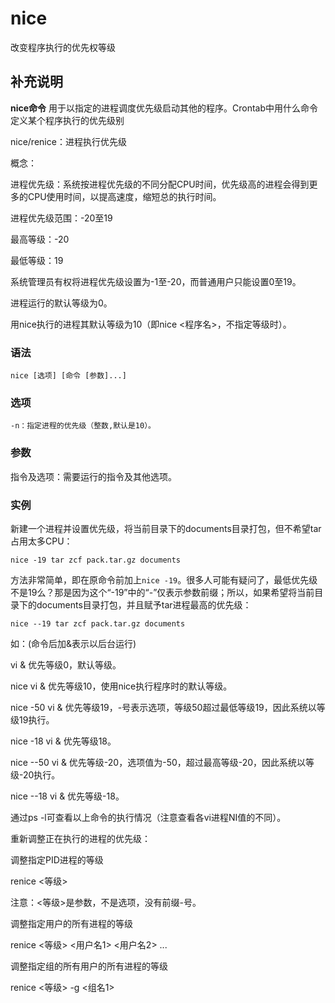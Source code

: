 nice
===

改变程序执行的优先权等级

## 补充说明

**nice命令** 用于以指定的进程调度优先级启动其他的程序。Crontab中用什么命令定义某个程序执行的优先级别

nice/renice：进程执行优先级

概念：

进程优先级：系统按进程优先级的不同分配CPU时间，优先级高的进程会得到更多的CPU使用时间，以提高速度，缩短总的执行时间。

进程优先级范围：-20至19

最高等级：-20

最低等级：19

系统管理员有权将进程优先级设置为-1至-20，而普通用户只能设置0至19。

进程运行的默认等级为0。

用nice执行的进程其默认等级为10（即nice <程序名>，不指定等级时）。

### 语法  

```
nice [选项] [命令 [参数]...]
```

### 选项  

```
-n：指定进程的优先级（整数,默认是10）。
```

### 参数  

指令及选项：需要运行的指令及其他选项。

### 实例  

新建一个进程并设置优先级，将当前目录下的documents目录打包，但不希望tar占用太多CPU：

```
nice -19 tar zcf pack.tar.gz documents
```

方法非常简单，即在原命令前加上`nice -19`。很多人可能有疑问了，最低优先级不是19么？那是因为这个“-19”中的“-”仅表示参数前缀；所以，如果希望将当前目录下的documents目录打包，并且赋予tar进程最高的优先级：

```
nice --19 tar zcf pack.tar.gz documents
```

如：(命令后加&表示以后台运行)

vi & 优先等级0，默认等级。

nice vi & 优先等级10，使用nice执行程序时的默认等级。

nice -50 vi & 优先等级19，-号表示选项，等级50超过最低等级19，因此系统以等级19执行。

nice -18 vi & 优先等级18。

nice --50 vi & 优先等级-20，选项值为-50，超过最高等级-20，因此系统以等级-20执行。

nice --18 vi & 优先等级-18。

通过ps -l可查看以上命令的执行情况（注意查看各vi进程NI值的不同）。

重新调整正在执行的进程的优先级：

调整指定PID进程的等级

renice <等级> <PID>

注意：<等级>是参数，不是选项，没有前缀-号。

调整指定用户的所有进程的等级

renice <等级> <用户名1> <用户名2> ...

调整指定组的所有用户的所有进程的等级

renice <等级> -g <组名1>

<!-- Linux命令行搜索引擎：https://jaywcjlove.github.io/linux-command/ -->